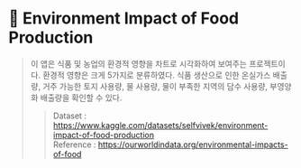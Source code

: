 🌳 Environment Impact of Food Production
======
> 이 앱은 식품 및 농업의 환경적 영향을 차트로 시각화하여 보여주는 프로젝트이다. 환경적 영향은 크게 5가지로 분류하였다. 식품 생산으로 인한 온실가스 배출량, 거주 가능한 토지 사용량, 물 사용량, 물이 부족한 지역의 담수 사용량, 부영양화 배출량을 확인할 수 있다.
>   > Dataset : https://www.kaggle.com/datasets/selfvivek/environment-impact-of-food-production   
>   > Reference : https://ourworldindata.org/environmental-impacts-of-food
